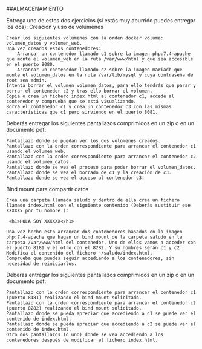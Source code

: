 ##ALMACENAMIENTO

Entrega uno de estos dos ejercicios (si estás muy aburrido puedes entregar los dos):
Creación y uso de volúmenes

    Crear los siguientes volúmenes con la orden docker volume: volumen_datos y volumen_web.
    Una vez creados estos contenedores:
        Arrancar un contenedor llamado c1 sobre la imagen php:7.4-apache que monte el volumen_web en la ruta /var/www/html y que sea accesible en el puerto 8080.
        Arrancar un contenedor llamado c2 sobre la imagen mariadb que monte el volumen_datos en la ruta /var/lib/mysql y cuya contraseña de root sea admin.
    Intenta borrar el volumen volumen_datos, para ello tendrás que parar y borrar el contenedor c2 y tras ello borrar el volumen.
    Copia o crea un fichero index.html al contenedor c1, accede al contenedor y comprueba que se está visualizando.
    Borra el contenedor c1 y crea un contenedor c3 con las mismas características que c1 pero sirviendo en el puerto 8081.

Deberás entregar los siguientes pantallazos comprimidos en un zip o en un documento pdf:

    Pantallazo donde se puedan ver los dos volúmenes creados.
    Pantallazo con la orden correspondiente para arrancar el contenedor c1 usando el volumen_web.
    Pantallazo con la orden correspondiente para arrancar el contenedor c2 usando el volumen_datos.
    Pantallazo donde se vea el proceso para poder borrar el volumen_datos.
    Pantallazo donde se vea el borrado de c1 y la creación de c3.
    Pantallazo donde se vea el acceso al contenedor c3.

Bind mount para compartir datos

    Crea una carpeta llamada saludo y dentro de ella crea un fichero llamado index.html con el siguiente contenido (Deberás sustituir ese XXXXXx por tu nombre.):

     <h1>HOLA SOY XXXXXX</h1>

    Una vez hecho esto arrancar dos contenedores basados en la imagen php:7.4-apache que hagan un bind mount de la carpeta saludo en la carpeta /var/www/html del contenedor. Uno de ellos vamos a acceder con el puerto 8181 y el otro con el 8282. Y su nombres serán c1 y c2.
    Modifica el contenido del fichero ~/saludo/index.html.
    Comprueba que puedes seguir accediendo a los contenedores, sin necesidad de reiniciarlos.

Deberás entregar los siguientes pantallazos comprimidos en un zip o en un documento pdf:

    Pantallazo con la orden correspondiente para arrancar el contenedor c1 (puerto 8181) realizando el bind mount solicitado.
    Pantallazo con la orden correspondiente para arrancar el contenedor c2 (puerto 8282) realizando el bind mount solicitado.
    Pantallazo donde se pueda apreciar que accediendo a c1 se puede ver el contenido de index.html.
    Pantallazo donde se pueda apreciar que accediendo a c2 se puede ver el contenido de index.html.
    Otro dos pantallazos (o uno) donde se vea accediendo a los contenedores después de modificar el fichero index.html.

